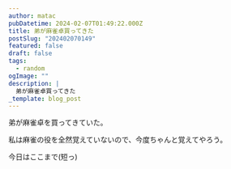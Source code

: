 ```yaml
---
author: matac
pubDatetime: 2024-02-07T01:49:22.000Z
title: 弟が麻雀卓買ってきた
postSlug: "202402070149"
featured: false
draft: false
tags:
  - random
ogImage: ""
description: |
  弟が麻雀卓買ってきた
_template: blog_post
---
```


弟が麻雀卓を買ってきていた。

私は麻雀の役を全然覚えていないので、今度ちゃんと覚えてやろう。

今日はここまで(短っ)
